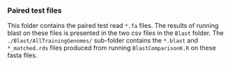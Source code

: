 ### Paired test files
This folder contains the paired test read `*.fa` files. The results of running blast on these files is presented in the two csv files in the `Blast` folder.
The `./Blast/AllTrainingGenomes/` sub-folder contains the `*.blast` and `*_matched.rds` files produced from running `BlastComparisonK.R` on these fasta files.